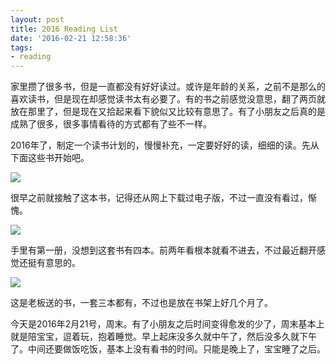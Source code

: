 ```yaml
---
layout: post
title: 2016 Reading List
date: '2016-02-21 12:58:36'
tags:
- reading
---
```


家里攒了很多书，但是一直都没有好好读过。或许是年龄的关系，之前不是那么的喜欢读书，但是现在却感觉读书太有必要了。有的书之前感觉没意思，翻了两页就放在那里了，但是现在又拾起来看下貌似又比较有意思了。有了小朋友之后真的是成熟了很多，很多事情看待的方式都有了些不一样。

2016年了，制定一个读书计划的，慢慢补充，一定要好好的读，细细的读。先从下面这些书开始吧。

![](/content/images/2016/02/rework.jpg)

很早之前就接触了这本书，记得还从网上下载过电子版，不过一直没有看过，惭愧。

![](/content/images/2016/02/the-road-less-traveled.jpg)

手里有第一册，没想到这套书有四本。前两年看根本就看不进去，不过最近翻开感觉还挺有意思的。

![](/content/images/2016/02/when-new-technologies-cause-great-firms-to-fail.jpg)

这是老板送的书，一套三本都有，不过也是放在书架上好几个月了。

今天是2016年2月21号，周末。有了小朋友之后时间变得愈发的少了，周末基本上就是陪宝宝，逗着玩，抱着睡觉。早上起床没多久就中午了，然后没多久就下午了。中间还要做饭吃饭，基本上没有看书的时间。只能是晚上了，宝宝睡了之后。